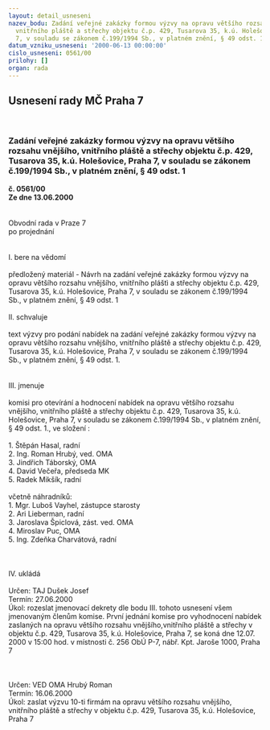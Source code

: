 ```yaml
---
layout: detail_usneseni
nazev_bodu: Zadání veřejné zakázky formou výzvy na opravu většího rozsahu vnějšího,
  vnitřního pláště a střechy objektu č.p. 429, Tusarova 35, k.ú. Holešovice, Praha
  7, v souladu se zákonem č.199/1994 Sb., v platném znění, § 49 odst. 1
datum_vzniku_usneseni: '2000-06-13 00:00:00'
cislo_usneseni: 0561/00
prilohy: []
organ: rada
---
```

<div id="ucUsn_pList" class="usn">
	<span><h2>Usnesení rady MČ Praha 7 </h2>
<br></span><div class="standBody">
<span><h3>Zadání veřejné zakázky formou výzvy na opravu většího rozsahu vnějšího, vnitřního pláště a střechy objektu č.p. 429, Tusarova 35, k.ú. Holešovice, Praha 7, v souladu se zákonem č.199/1994 Sb., v platném znění, § 49 odst. 1</h3></span><div class="center">
		<strong>č. 0561/00</strong><br>
	</div>
<div class="center">
		<strong>Ze dne 13.06.2000</strong><br><br>
	</div>     <br>Obvodní rada v Praze 7<br>po projednání<br><br><br>I.	bere na vědomí<br><br> předložený materiál - Návrh na zadání veřejné zakázky formou výzvy na opravu většího rozsahu vnějšího, vnitřního pláštì a střechy objektu č.p. 429, Tusarova 35, k.ú. Holešovice, Praha 7, v souladu se zákonem č.199/1994 Sb., v platném znění, § 49 odst. 1<br><br>II.	schvaluje <br><br>text výzvy pro podání nabídek na zadání veřejné zakázky formou výzvy na opravu většího rozsahu vnějšího, vnitřního pláště a střechy objektu č.p. 429, Tusarova 35, k.ú. Holešovice, Praha 7, v souladu se zákonem č.199/1994 Sb., v platném znění, § 49 odst. 1.<br><br><br>III.	jmenuje<br><br>komisi pro otevírání a hodnocení nabídek  na opravu většího rozsahu vnějšího, vnitřního pláště a střechy objektu č.p. 429, Tusarova 35, k.ú. Holešovice, Praha 7, v souladu se zákonem č.199/1994 Sb., v platném znění, § 49 odst. 1., ve složení :<br><br>1. Štěpán Hasal, radní<br>2. Ing. Roman Hrubý, ved. OMA<br>3. Jindřich Táborský, OMA<br>4. David Večeřa, předseda MK<br>5. Radek Mikšík, radní<br><br>včetně náhradníků:<br>1. Mgr. Luboš Vayhel, zástupce starosty<br>2. Ari Lieberman, radní<br>3. Jaroslava Špiclová, zást. ved. OMA<br>4. Miroslav Puc, OMA<br>5. Ing. Zdeňka Charvátová, radní<br><br><br><br>IV.	ukládá <br><br> Určen:	     	TAJ Dušek Josef<br>Termín: 27.06.2000<br>Úkol:	rozeslat jmenovací dekrety dle bodu III. tohoto usnesení všem jmenovaným členům komise. První jednání komise pro vyhodnocení nabídek zaslaných na opravu většího rozsahu vnějšího,vnitřního pláště a střechy v objektu č.p. 429, Tusarova 35, k.ú. Holešovice, Praha 7, se koná dne 12.07. 2000 v 15:00 hod. v místnosti č. 256 ObÚ P-7, nábř. Kpt. Jaroše 1000, Praha 7<br>                    <br> <br><br> Určen:	     	VED OMA Hrubý Roman<br>Termín: 16.06.2000<br>Úkol:	zaslat výzvu 10-ti firmám na opravu většího rozsahu vnějšího, vnitřního pláště a střechy v objektu č.p. 429, Tusarova 35, k.ú. Holešovice, Praha 7<br> </div>
</div>